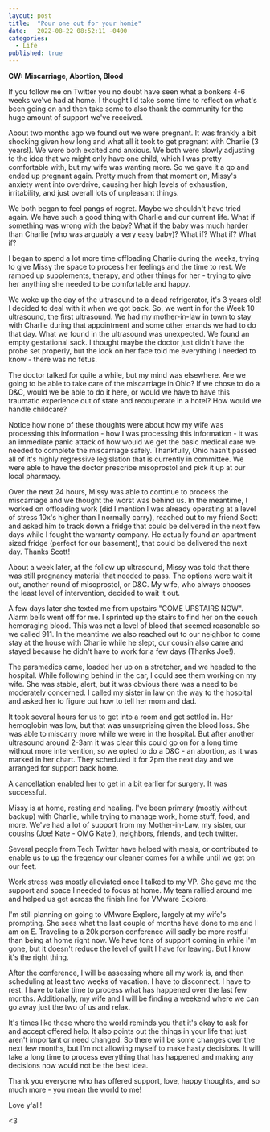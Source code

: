 ```yaml
---
layout: post
title:  "Pour one out for your homie"
date:   2022-08-22 08:52:11 -0400
categories:
  - Life
published: true
---
```


**CW: Miscarriage, Abortion, Blood**

If you follow me on Twitter you no doubt have seen what a bonkers 4-6 weeks we've had at home. I thought I'd take some time to reflect on what's been going on and then take some to also thank the community for the huge amount of support we've received.

About two months ago we found out we were pregnant. It was frankly a bit shocking given how long and what all it took to get pregnant with Charlie (3 years!). We were both excited and anxious. We both were slowly adjusting to the idea that we might only have one child, which I was pretty comfortable with, but my wife was wanting more. So we gave it a go and ended up pregnant again. Pretty much from that moment on, Missy's anxiety went into overdrive, causing her high levels of exhaustion, irritability, and just overall lots of unpleasant things. 

We both began to feel pangs of regret. Maybe we shouldn't have tried again. We have such a good thing with Charlie and our current life. What if something was wrong with the baby? What if the baby was much harder than Charlie (who was arguably a very easy baby)? What if? What if? What if?

I began to spend a lot more time offloading Charlie during the weeks, trying to give Missy the space to process her feelings and the time to rest. We ramped up supplements, therapy, and other things for her - trying to give her anything she needed to be comfortable and happy. 

We woke up the day of the ultrasound to a dead refrigerator, it's 3 years old! I decided to deal with it when we got back. So, we went in for the Week 10 ultrasound, the first ultrasound. We had my mother-in-law in town to stay with Charlie during that appointment and some other errands we had to do that day. What we found in the ultrasound was unexpected. We found an empty gestational sack. I thought maybe the doctor just didn't have the probe set properly, but the look on her face told me everything I needed to know - there was no fetus. 

The doctor talked for quite a while, but my mind was elsewhere. Are we going to be able to take care of the miscarriage in Ohio? If we chose to do a D&C, would we be able to do it here, or would we have to have this traumatic experience out of state and recouperate in a hotel? How would we handle childcare? 

Notice how none of these thoughts were about how my wife was processing this information - how I was processing this information - it was an immediate panic attack of how would we get the basic medical care we needed to complete the miscarriage safely. Thankfully, Ohio hasn't passed all of it's highly regressive legislation that is currently in committee. We were able to have the doctor prescribe misoprostol and pick it up at our local pharmacy. 

Over the next 24 hours, Missy was able to continue to process the miscarriage and we thought the worst was behind us. In the meantime, I worked on offloading work (did I mention I was already operating at a level of stress 10x's higher than I normally carry), reached out to my friend Scott and asked him to track down a fridge that could be delivered in the next few days while I fought the warranty company. He actually found an apartment sized fridge (perfect for our basement), that could be delivered the next day. Thanks Scott!

About a week later, at the follow up ultrasound, Missy was told that there was still pregnancy material that needed to pass. The options were wait it out, another round of misoprostol, or D&C. My wife, who always chooses the least level of intervention, decided to wait it out. 

A few days later she texted me from upstairs "COME UPSTAIRS NOW". Alarm bells went off for me. I sprinted up the stairs to find her on the couch hemoraging blood. This was not a level of blood that seemed reasonable so we called 911. In the meantime we also reached out to our neighbor to come stay at the house with Charlie while he slept, our cousin also came and stayed because he didn't have to work for a few days (Thanks Joe!).

The paramedics came, loaded her up on a stretcher, and we headed to the hospital. While following behind in the car, I could see them working on my wife. She was stable, alert, but it was obvious there was a need to be moderately concerned. I called my sister in law on the way to the hospital and asked her to figure out how to tell her mom and dad. 

It took several hours for us to get into a room and get settled in. Her hemoglobin was low, but that was unsurprising given the blood loss. She was able to miscarry more while we were in the hospital. But after another ultrasound around 2-3am it was clear this could go on for a long time without more intervention, so we opted to do a D&C - an abortion, as it was marked in her chart. They scheduled it for 2pm the next day and we arranged for support back home. 

A cancellation enabled her to get in a bit earlier for surgery. It was successful. 

Missy is at home, resting and healing. I've been primary (mostly without backup) with Charlie, while trying to manage work, home stuff, food, and more. We've had a lot of support from my Mother-in-Law, my sister, our cousins (Joe! Kate - OMG Kate!), neighbors, friends, and tech twitter. 

Several people from Tech Twitter have helped with meals, or contributed to enable us to up the freqency our cleaner comes for a while until we get on our feet. 

Work stress was mostly alleviated once I talked to my VP. She gave me the support and space I needed to focus at home. My team rallied around me and helped us get across the finish line for VMware Explore. 

I'm still planning on going to VMware Explore, largely at my wife's prompting. She sees what the last couple of months have done to me and I am on E. Traveling to a 20k person conference will sadly be more restful than being at home right now. We have tons of support coming in while I'm gone, but it doesn't reduce the level of guilt I have for leaving. But I know it's the right thing.

After the conference, I will be assessing where all my work is, and then scheduling at least two weeks of vacation. I have to disconnect. I have to rest. I have to take time to process what has happened over the last few months. Additionally, my wife and I will be finding a weekend where we can go away just the two of us and relax. 

It's times like these where the world reminds you that it's okay to ask for and accept offered help. It also points out the things in your life that just aren't important or need changed. So there will be some changes over the next few months, but I'm not allowing myself to make hasty decisions. It will take a long time to process everything that has happened and making any decisions now would not be the best idea.

Thank you everyone who has offered support, love, happy thoughts, and so much more - you mean the world to me! 

Love y'all!

<3